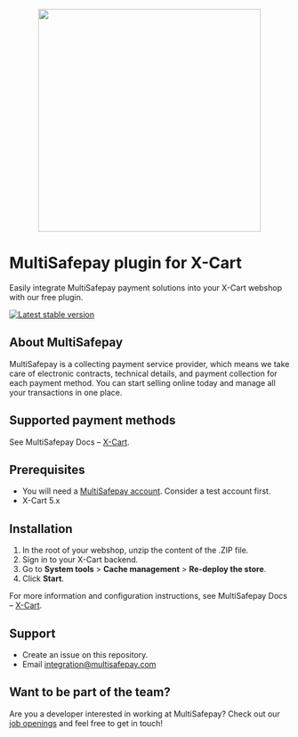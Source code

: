 <p align="center">
  <img src="https://www.multisafepay.com/img/multisafepaylogo.svg" width="400px" position="center">
</p>

# MultiSafepay plugin for X-Cart

Easily integrate MultiSafepay payment solutions into your X-Cart webshop with our free plugin.

[![Latest stable version](https://img.shields.io/github/release/multisafepay/x-cart.svg)](https://github.com/MultiSafepay/x-cart/)

## About MultiSafepay

MultiSafepay is a collecting payment service provider, which means we take care of electronic contracts, technical details, and payment collection for each payment method. You can start selling online today and manage all your transactions in one place.

## Supported payment methods

See MultiSafepay Docs – [X-Cart](https://docs.multisafepay.com/docs/x-cart).

## Prerequisites

- You will need a [MultiSafepay account](https://testmerchant.multisafepay.com/signup). Consider a test account first.
- X-Cart 5.x

## Installation

1. In the root of your webshop, unzip the content of the .ZIP file.
2. Sign in to your X-Cart backend.
3. Go to **System tools** > **Cache management** > **Re-deploy the store**.
4. Click **Start**.

For more information and configuration instructions, see MultiSafepay Docs – [X-Cart](https://docs.multisafepay.com/docs/x-cart).
 
## Support

- Create an issue on this repository. 
- Email <a href="mailto:integration@multisafepay.com">integration@multisafepay.com</a>

## Want to be part of the team?

Are you a developer interested in working at MultiSafepay? Check out our [job openings](https://www.multisafepay.com/careers/#jobopenings) and feel free to get in touch!
